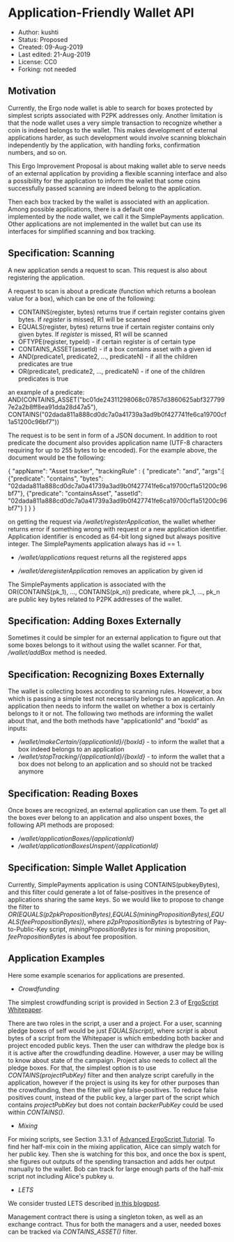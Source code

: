Application-Friendly Wallet API
===============================

* Author: kushti
* Status: Proposed
* Created: 09-Aug-2019
* Last edited: 21-Aug-2019
* License: CC0
* Forking: not needed 

Motivation 
----------

Currently, the Ergo node wallet is able to search for boxes protected by simplest scripts associated with P2PK addresses only.
Another limitation is that the node wallet uses a very simple transaction to recognize whether a coin is indeed belongs to the wallet. 
This makes development of external applications harder, as such development would involve scanning blokchain 
independently by the application, with handling forks, confirmation numbers, and so on.

This Ergo Improvement Proposal is about making wallet able to serve needs of an external application by providing 
a flexible scanning interface and also a possibility for the application to inform the wallet that some coins 
successfully passed scanning are indeed belong to the application.

Then each box tracked by the wallet is associated with an application. Among possible applications, there is a default one  
implemented by the node wallet, we call it the SimplePayments application. Other applications are not implemented in 
the wallet but can use its interfaces for simplified scanning and box tracking.  


Specification: Scanning
-----------------------

A new application sends a request to scan. This request is also about registering the application.

A request to scan is about a predicate (function which returns a boolean value for a box), which can be one of the following:

* CONTAINS(register, bytes) returns true if certain register contains given bytes. If *register* is missed, R1 will be scanned
* EQUALS(register, bytes) returns true if certain register contains only given bytes. If *register* is missed, R1 will be scanned
* OFTYPE(register, typeId) - if certain register is of certain type
* CONTAINS_ASSET(assetId) - if a box contains asset with a given id
* AND(predicate1, predicate2, ..., predicateN) - if all the children predicates are true
* OR(predicate1, predicate2, ..., predicateN) - if one of the children predicates is true

an example of a predicate: AND(CONTAINS_ASSET("bc01de24311298068c07857d3860625abf3277997e2a2b8ff8ea91dda28d47a5"), 
CONTAINS("02dada811a888cd0dc7a0a41739a3ad9b0f427741fe6ca19700cf1a51200c96bf7"))

The request is to be sent in form of a JSON document. In addition to root predicate the document also provides application name 
(UTF-8 characters requiring for up to 255 bytes to be encoded). For the example above, the document would be the following:

{
    "appName": "Asset tracker",
    "trackingRule" : {
        "predicate": "and",
        "args":[
            {"predicate": "contains", "bytes": "02dada811a888cd0dc7a0a41739a3ad9b0f427741fe6ca19700cf1a51200c96bf7"},
            {"predicate": "containsAsset", "assetId": "02dada811a888cd0dc7a0a41739a3ad9b0f427741fe6ca19700cf1a51200c96bf7"}
        ]
    }
}

on getting the request via */wallet/registerApplication*, the wallet whether returns error if something wrong with request
or a new application identifier. Application identifier is encoded as 64-bit long signed but always positive integer. 
The SimplePayments application always has id == 1. 

* */wallet/applications* request returns all the registered apps

* */wallet/deregisterApplication* removes an application by given id


The SimplePayments application is associated with the OR(CONTAINS(pk_1), ..., CONTAINS(pk_n)) predicate, where 
pk_1, ..., pk_n are public key bytes related to P2PK addresses of the wallet.     


Specification: Adding Boxes Externally
--------------------------------------

Sometimes it could be simpler for an external application to figure out that some boxes belongs to it without using the
wallet scanner. For that, */wallet/addBox* method is needed.


Specification: Recognizing Boxes Externally
-------------------------------------------

The wallet is collecting boxes according to scanning rules. However, a box which is passing a simple test not 
necessarily belongs to an application. An application then needs to inform the wallet on whether a box is certainly
belongs to it or not. The following two methods are informing the wallet about that, and the both methods have 
"applicationId" and "boxId" as inputs:

* */wallet/makeCertain/{applicationId}/{boxId}* - to inform the wallet that a box indeed belongs to an application
* */wallet/stopTracking/{applicationId}/{boxId}* - to inform the wallet that a box does not belong to an application and 
                            so should not be tracked anymore
                            
                                                                               
Specification: Reading Boxes
-----------------------------

Once boxes are recognized, an external application can use them. To get all the boxes ever belong to an application 
and also unspent boxes, the following API methods are proposed:

* */wallet/applicationBoxes/{applicationId}*
* */wallet/applicationBoxesUnspent/{applicationId}*                       


Specification: Simple Wallet Application
----------------------------------------

Currently, SimplePayments application is using CONTAINS(pubkeyBytes), and this filter could generate a lot of 
false-positives in the presence of applications sharing the same keys. So we would like to propose to change the filter
to *OR(EQUALS(p2pkPropositionBytes),EQUALS(miningPropositionBytes),EQUALS(feePropositionBytes))*, where 
*p2pPropositionBytes* is bytestring of Pay-to-Public-Key script, *miningPropositionBytes* is for mining proposition, 
*feePropositionBytes* is about fee proposition.

Application Examples
--------------------

Here some example scenarios for applications are presented.

* *Crowdfunding*

The simplest crowdfunding script is provided in Section 2.3 of [ErgoScript Whitepaper](https://ergoplatform.org/docs/ErgoScript.pdf).

There are two roles in the script, a user and a project. For a user, scanning pledge boxes of self would be 
just *EQUALS(script)*, where *script* is about bytes of a script from the Whitepaper is which embedding both backer and
project encoded public keys. Then the user can withdraw the pledge box is it is active after the crowdfunding deadline.
However, a user may be willing to know about state of the campaign. Project also needs to collect all the pledge boxes.
For that, the simplest option is to use *CONTAINS(projectPubKey)* filter and then analyze script carefully in the 
application, however if the project is using its key for other purposes than the crowdfunding, then the filter will 
give false-positives. To reduce false positives count, instead of the public key, a larger part of the script which 
contains *projectPubKey* but does not contain *backerPubKey* could be used within *CONTAINS()*.

* *Mixing*

For mixing scripts, see Section 3.3.1 of 
[Advanced ErgoScript Tutorial](https://ergoplatform.org/docs/AdvancedErgoScriptTutorial.pdf). To find her half-mix coin
in the mixing application, Alice can simply watch for her public key. Then she is watching for this box, and once the
box is spent, she figures out outputs of the spending transaction and adds her output manually to the wallet. Bob can 
track for large enough parts of the half-mix script not including Alice's pubkey u. 

* *LETS*

We consider trusted LETS described [in this blogpost](https://ergoplatform.org/en/blog/2019_04_22-lets/). 

Management contract there is using a singleton token, as well as an exchange contract. Thus for both the managers
and a user, needed boxes can be tracked via *CONTAINS_ASSET()* filter.